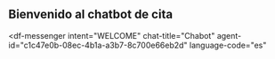 ## Bienvenido al chatbot de cita
<script src="https://www.gstatic.com/dialogflow-console/fast/messenger/bootstrap.js?v=1"></script>
<df-messenger
  intent="WELCOME"
  chat-title="Chabot"
  agent-id="c1c47e0b-08ec-4b1a-a3b7-8c700e66eb2d"
  language-code="es"
></df-messenger>
